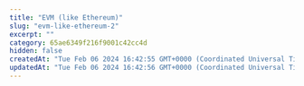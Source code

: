 ```yaml
---
title: "EVM (like Ethereum)"
slug: "evm-like-ethereum-2"
excerpt: ""
category: 65ae6349f216f9001c42cc4d
hidden: false
createdAt: "Tue Feb 06 2024 16:42:55 GMT+0000 (Coordinated Universal Time)"
updatedAt: "Tue Feb 06 2024 16:42:56 GMT+0000 (Coordinated Universal Time)"
---
```

